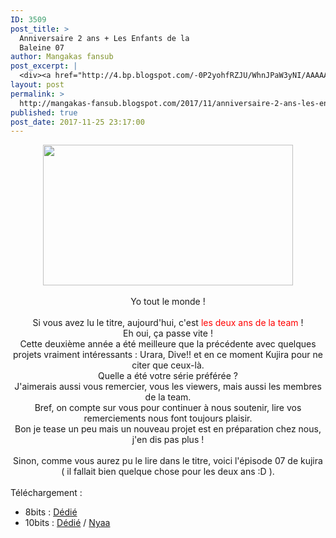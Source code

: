 ```yaml
---
ID: 3509
post_title: >
  Anniversaire 2 ans + Les Enfants de la
  Baleine 07
author: Mangakas fansub
post_excerpt: |
  <div><a href="http://4.bp.blogspot.com/-0P2yohfRZJU/WhnJPaW3yNI/AAAAAAAABDI/4AZZEPjVhGUCnaxDzQZZSGbkyi7EOnCdQCK4BGAYYCw/s1600/%255BAsenshi%255D%2BKujira%2Bno%2BKora%2Bwa%2BSajou%2Bni%2BUtau%2B-%2BChildren%2Bof%2Bthe%2BWhales%2B-%2B07%2B%255B6536BFC0%255D_001_31043.png"><img border="0" height="225" src="https://4.bp.blogspot.com/-0P2yohfRZJU/WhnJPaW3yNI/AAAAAAAABDI/4AZZEPjVhGUCnaxDzQZZSGbkyi7EOnCdQCK4BGAYYCw/s400/%255BAsenshi%255D%2BKujira%2Bno%2BKora%2Bwa%2BSajou%2Bni%2BUtau%2B-%2BChildren%2Bof%2Bthe%2BWhales%2B-%2B07%2B%255B6536BFC0%255D_001_31043.png" width="400"></a></div><div><br></div><div>Yo tout le monde !</div><div><br></div><div>Si vous avez lu le titre, aujourd'hui, c'est <span>les deux ans de la team</span> !</div><div>Eh oui, &ccedil;a passe vite !</div><div>Cette deuxi&egrave;me ann&eacute;e a &eacute;t&eacute; meilleure que la pr&eacute;c&eacute;dente avec quelques projets vraiment int&eacute;ressants : Urara, Dive!! et en ce moment Kujira pour ne citer que ceux-l&agrave;.</div><div>Quelle a &eacute;t&eacute; votre s&eacute;rie pr&eacute;f&eacute;r&eacute;e ?</div><div>J'aimerais aussi vous remercier, vous les viewers, mais aussi les membres de la team.</div><div>Bref, on compte sur vous pour continuer &agrave; nous soutenir, lire vos remerciements nous font toujours plaisir.</div><div>Bon je tease un peu mais un nouveau projet est en pr&eacute;paration chez nous, j'en dis pas plus !</div><div><br></div><div>Sinon, comme vous aurez pu le lire dans le titre, voici l'&eacute;pisode 07 de kujira ( il fallait bien quelque chose pour les deux ans :D ).</div><div><br></div><div>T&eacute;l&eacute;chargement :&nbsp;</div><div></div><ul><li>8bits : <a href="https://ddl.family-desuyo.moe/Anime/Kujira_no_kora/%5BMangakas-Family%5D%20Kujira%20no%20Kora%20wa%20Sajou%20ni%20Utau%20-%2007%20%5B1080p%20AAC%208bits%20vostfr%5D.mp4" target="_blank">D&eacute;di&eacute;</a></li><li>10bits : <a href="https://ddl.family-desuyo.moe/Anime/Kujira_no_kora/%5BMangakas-Family%5D%20Kujira%20no%20Kora%20wa%20Sajou%20ni%20Utau%20-%2007%20%5B1080p%20AAC%2010bits%20vostfr%5D.mkv" target="_blank">D&eacute;di&eacute;</a>&nbsp;/ <a href="https://nyaa.si/view/981906" target="_blank">Nyaa</a></li></ul>
layout: post
permalink: >
  http://mangakas-fansub.blogspot.com/2017/11/anniversaire-2-ans-les-enfants-de-la.html
published: true
post_date: 2017-11-25 23:17:00
---
```

<div class="separator" style="clear: both; text-align: center;"><a href="http://4.bp.blogspot.com/-0P2yohfRZJU/WhnJPaW3yNI/AAAAAAAABDI/4AZZEPjVhGUCnaxDzQZZSGbkyi7EOnCdQCK4BGAYYCw/s1600/%255BAsenshi%255D%2BKujira%2Bno%2BKora%2Bwa%2BSajou%2Bni%2BUtau%2B-%2BChildren%2Bof%2Bthe%2BWhales%2B-%2B07%2B%255B6536BFC0%255D_001_31043.png" imageanchor="1" style="margin-left: 1em; margin-right: 1em;"><img border="0" height="225" src="https://united-subs.dearclouds.com/wp-content/uploads/2018/04/bdd58029e7583af29b64ed9d8392848c.jpg" width="400" /></a></div><div class="separator" style="clear: both; text-align: center;"><br /></div><div class="separator" style="clear: both; text-align: center;">Yo tout le monde !</div><div class="separator" style="clear: both; text-align: center;"><br /></div><div class="separator" style="clear: both; text-align: center;">Si vous avez lu le titre, aujourd'hui, c'est <span style="color: red;">les deux ans de la team</span> !</div><div class="separator" style="clear: both; text-align: center;">Eh oui, ça passe vite !</div><div class="separator" style="clear: both; text-align: center;">Cette deuxième année a été meilleure que la précédente avec quelques projets vraiment intéressants : Urara, Dive!! et en ce moment Kujira pour ne citer que ceux-là.</div><div class="separator" style="clear: both; text-align: center;">Quelle a été votre série préférée ?</div><div class="separator" style="clear: both; text-align: center;">J'aimerais aussi vous remercier, vous les viewers, mais aussi les membres de la team.</div><div class="separator" style="clear: both; text-align: center;">Bref, on compte sur vous pour continuer à nous soutenir, lire vos remerciements nous font toujours plaisir.</div><div class="separator" style="clear: both; text-align: center;">Bon je tease un peu mais un nouveau projet est en préparation chez nous, j'en dis pas plus !</div><div class="separator" style="clear: both; text-align: center;"><br /></div><div class="separator" style="clear: both; text-align: center;">Sinon, comme vous aurez pu le lire dans le titre, voici l'épisode 07 de kujira ( il fallait bien quelque chose pour les deux ans :D ).</div><div class="separator" style="clear: both; text-align: center;"><br /></div><div class="separator" style="clear: both; text-align: left;">Téléchargement :&nbsp;</div><div class="separator" style="clear: both; text-align: left;"></div><ul><li>8bits : <a href="https://ddl.family-desuyo.moe/Anime/Kujira_no_kora/%5BMangakas-Family%5D%20Kujira%20no%20Kora%20wa%20Sajou%20ni%20Utau%20-%2007%20%5B1080p%20AAC%208bits%20vostfr%5D.mp4" >Dédié</a></li><li>10bits : <a href="https://ddl.family-desuyo.moe/Anime/Kujira_no_kora/%5BMangakas-Family%5D%20Kujira%20no%20Kora%20wa%20Sajou%20ni%20Utau%20-%2007%20%5B1080p%20AAC%2010bits%20vostfr%5D.mkv" >Dédié</a>&nbsp;/ <a href="https://nyaa.si/view/981906" >Nyaa</a></li></ul>